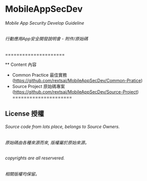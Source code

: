 # MobileAppSecDev

###### Mobile App Security Develop Guideline
###### 行動應用App安全開發說明會 - 附件/原始碼
=====================

** Content 內容
 - Common Practice 最佳實務(https://github.com/rextsai/MobileAppSecDev/Common-Pratice)
 - Source Project 原始碼專案(https://github.com/rextsai/MobileAppSecDev/Source-Project)
=====================

## License 授權
###### Source code from lots place, belongs to Source Owners.
###### 原始碼由各種來源而來, 版權屬於原始來源。


###### copyrights are all reservered.
###### 相關版權均保留。
